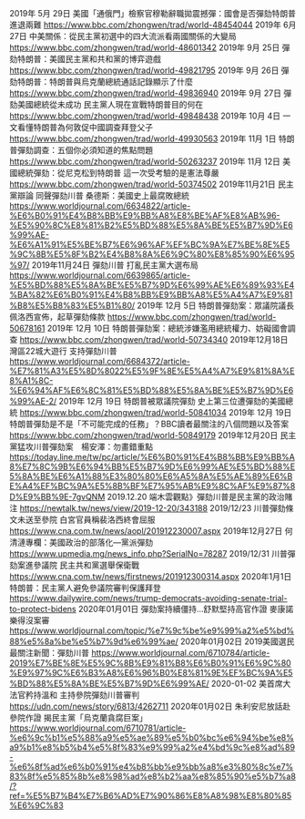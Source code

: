2019年 5月 29日
美國「通俄門」檢察官穆勒辭職拋震撼彈：國會是否彈劾特朗普進退兩難
https://www.bbc.com/zhongwen/trad/world-48454044
2019年 6月 27日
中美關係：從民主黨初選中的四大流派看兩國關係的大變局
https://www.bbc.com/zhongwen/trad/world-48601342
2019年 9月 25日
彈劾特朗普：美國民主黨和共和黨的博弈遊戲
https://www.bbc.com/zhongwen/trad/world-49821795
2019年 9月 26日
彈劾特朗普：特朗普與烏克蘭總統通話記錄顯示了什麼
https://www.bbc.com/zhongwen/trad/world-49836940
2019年 9月 27日
彈劾美國總統從未成功 民主黨人現在宣戰特朗普目的何在
https://www.bbc.com/zhongwen/trad/world-49848438
2019年 10月 4日
一文看懂特朗普為何敦促中國調查拜登父子
https://www.bbc.com/zhongwen/trad/world-49930563
2019年 11月 1日
特朗普彈劾調查：五個你必須知道的焦點問題
https://www.bbc.com/zhongwen/trad/world-50263237
2019年 11月 12日
美國總統彈劾：從尼克松到特朗普 這一次受考驗的是憲法尊嚴
https://www.bbc.com/zhongwen/trad/world-50374502
2019年11月21日
民主黨辯論 同聲彈劾川普 桑德斯：美國史上最腐敗總統
https://www.worldjournal.com/6634822/article-%E6%B0%91%E4%B8%BB%E9%BB%A8%E8%BE%AF%E8%AB%96-%E5%90%8C%E8%81%B2%E5%BD%88%E5%8A%BE%E5%B7%9D%E6%99%AE-%E6%A1%91%E5%BE%B7%E6%96%AF%EF%BC%9A%E7%BE%8E%E5%9C%8B%E5%8F%B2%E4%B8%8A%E6%9C%80%E8%85%90%E6%95%97/
2019年11月24日
彈劾川普 打亂民主黨大選布局
https://www.worldjournal.com/6639865/article-%E5%BD%88%E5%8A%BE%E5%B7%9D%E6%99%AE%E6%89%93%E4%BA%82%E6%B0%91%E4%B8%BB%E9%BB%A8%E5%A4%A7%E9%81%B8%E5%B8%83%E5%B1%80/
2019年 12月 5日
特朗普彈劾案：眾議院議長佩洛西宣佈，起草彈劾條款
https://www.bbc.com/zhongwen/trad/world-50678161
2019年 12月 10日
特朗普彈劾案：總統涉嫌濫用總統權力、妨礙國會調查
https://www.bbc.com/zhongwen/trad/world-50734340
2019年12月18日
灣區22城大遊行 支持彈劾川普
https://www.worldjournal.com/6684372/article-%E7%81%A3%E5%8D%8022%E5%9F%8E%E5%A4%A7%E9%81%8A%E8%A1%8C-%E6%94%AF%E6%8C%81%E5%BD%88%E5%8A%BE%E5%B7%9D%E6%99%AE-2/
2019年 12月 19日
特朗普被眾議院彈劾 史上第三位遭彈劾的美國總統
https://www.bbc.com/zhongwen/trad/world-50841034
2019年 12月 19日
特朗普彈劾是不是「不可能完成的任務」？BBC讀者最關注的八個問題以及答案
https://www.bbc.com/zhongwen/trad/world-50849179
2019年12月20日
民主黨猛攻川普彈劾案　楊安澤：勿畫錯重點
https://today.line.me/tw/pc/article/%E6%B0%91%E4%B8%BB%E9%BB%A8%E7%8C%9B%E6%94%BB%E5%B7%9D%E6%99%AE%E5%BD%88%E5%8A%BE%E6%A1%88%E3%80%80%E6%A5%8A%E5%AE%89%E6%BE%A4%EF%BC%9A%E5%8B%BF%E7%95%AB%E9%8C%AF%E9%87%8D%E9%BB%9E-7gvQNM
2019.12.20
端木雲觀點》彈劾川普是民主黨的政治賭注
https://newtalk.tw/news/view/2019-12-20/343188
2019/12/23
川普彈劾條文未送至參院 白宮官員稱裴洛西終會屈服
https://www.cna.com.tw/news/aopl/201912230007.aspx
2019年12月27日
何清漣專欄：美國政治的部落化—黨派彈劾
https://www.upmedia.mg/news_info.php?SerialNo=78287
2019/12/31
川普彈劾案進參議院 民主共和黨選舉保衛戰
https://www.cna.com.tw/news/firstnews/201912300314.aspx
2020年1月1日
特朗普：民主黨人避免參議院審判保護拜登
https://www.dailywire.com/news/trump-democrats-avoiding-senate-trial-to-protect-bidens
2020年01月01日
彈劾案持續僵持…舒默堅持高官作證 麥康諾樂得沒案審
https://www.worldjournal.com/topic/%e7%9c%be%e9%99%a2%e5%bd%88%e5%8a%be%e5%b7%9d%e6%99%ae/
2020年01月02日
2019美國選民最關注新聞：彈劾川普
https://www.worldjournal.com/6710784/article-2019%E7%BE%8E%E5%9C%8B%E9%81%B8%E6%B0%91%E6%9C%80%E9%97%9C%E6%B3%A8%E6%96%B0%E8%81%9E%EF%BC%9A%E5%BD%88%E5%8A%BE%E5%B7%9D%E6%99%AE/
2020-01-02 
美首席大法官矜持溫和 主持參院彈劾川普審判
https://udn.com/news/story/6813/4262711
 2020年01月02日
 朱利安尼放話赴參院作證 揭民主黨「烏克蘭貪腐巨案」
 https://www.worldjournal.com/6710781/article-%e6%9c%b1%e5%88%a9%e5%ae%89%e5%b0%bc%e6%94%be%e8%a9%b1%e8%b5%b4%e5%8f%83%e9%99%a2%e4%bd%9c%e8%ad%89-%e6%8f%ad%e6%b0%91%e4%b8%bb%e9%bb%a8%e3%80%8c%e7%83%8f%e5%85%8b%e8%98%ad%e8%b2%aa%e8%85%90%e5%b7%a8/?ref=%E5%B7%B4%E7%B6%AD%E7%90%86%E8%A8%98%E8%80%85%E6%9C%83
